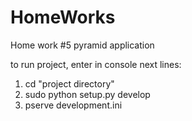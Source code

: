 # HomeWorks

Home work #5
pyramid application 

to run project, enter in console next lines:
   1.  cd "project directory"
   2.  sudo python setup.py develop
   3.  pserve development.ini



